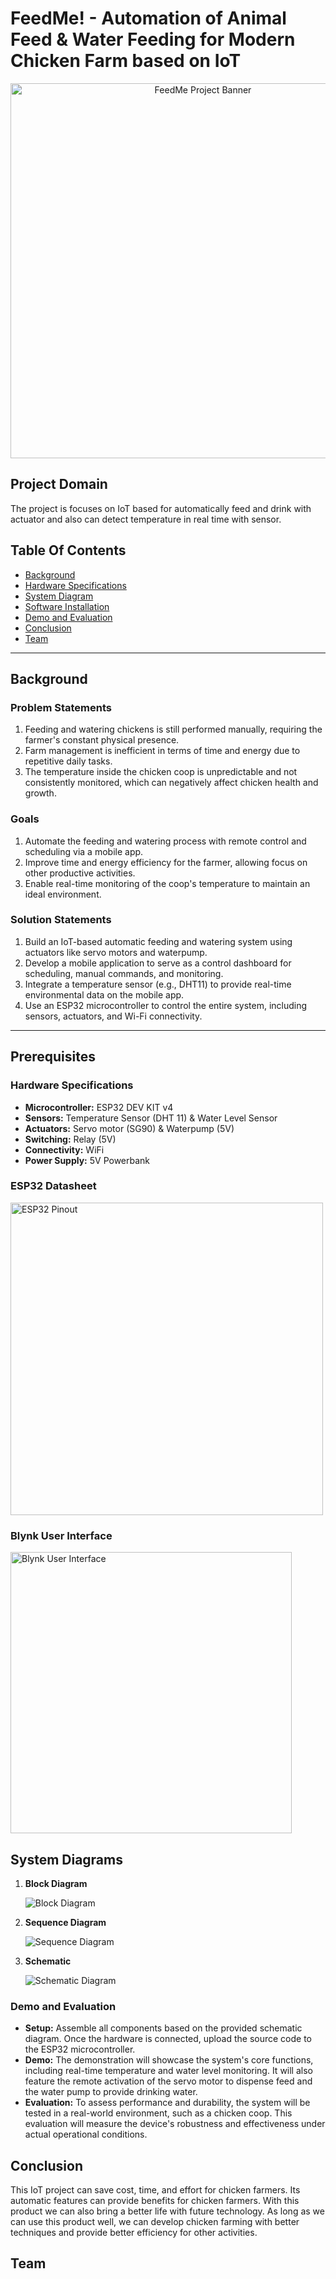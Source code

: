 # FeedMe! - Automation of Animal Feed & Water Feeding for Modern Chicken Farm based on IoT

<p align="center">
  <img src="https://github.com/user-attachments/assets/fed6c4f2-d08b-470d-a71d-a3c96022bd6b" alt="FeedMe Project Banner" width="600">
</p>

## Project Domain
The project is focuses on IoT based for automatically feed and drink with actuator and also can detect temperature in real time with sensor.

## Table Of Contents
- [Background](#background)
- [Hardware Specifications](#hardware-specifications)
- [System Diagram](#system-diagram)
- [Software Installation](#software-installation)
- [Demo and Evaluation](#demo-and-evaluation)
- [Conclusion](#conclusion)
- [Team](#team)

---

## Background


### Problem Statements
1. Feeding and watering chickens is still performed manually, requiring the farmer's constant physical presence.
2. Farm management is inefficient in terms of time and energy due to repetitive daily tasks.
3. The temperature inside the chicken coop is unpredictable and not consistently monitored, which can negatively affect chicken health and growth.
   
### Goals
1. Automate the feeding and watering process with remote control and scheduling via a mobile app.
2. Improve time and energy efficiency for the farmer, allowing focus on other productive activities.
3. Enable real-time monitoring of the coop's temperature to maintain an ideal environment.

### Solution Statements
1. Build an IoT-based automatic feeding and watering system using actuators like servo motors and waterpump.
2. Develop a mobile application to serve as a control dashboard for scheduling, manual commands, and monitoring.
3. Integrate a temperature sensor (e.g., DHT11) to provide real-time environmental data on the mobile app.
4. Use an ESP32 microcontroller to control the entire system, including sensors, actuators, and Wi-Fi connectivity.

---

## Prerequisites

### Hardware Specifications

- **Microcontroller:** ESP32 DEV KIT v4
- **Sensors:** Temperature Sensor (DHT 11) & Water Level Sensor
- **Actuators:** Servo motor (SG90) & Waterpump (5V)
- **Switching:** Relay (5V)
- **Connectivity:** WiFi
- **Power Supply:** 5V Powerbank

### ESP32 Datasheet
<img src="assets/esp32v4pinout.png" alt="ESP32 Pinout" width="500">

### Blynk User Interface
<img src="assets/blynk.jpg" alt="Blynk User Interface" width="450">

## System Diagrams

1.  **Block Diagram**

    ![Block Diagram](assets/blockdiagram.jpg)

2.  **Sequence Diagram**

    ![Sequence Diagram](assets/sequencediagram.jpg)

3.  **Schematic**

    ![Schematic Diagram](assets/Schematic.jpg)


### Demo and Evaluation

- **Setup:** Assemble all components based on the provided schematic diagram. Once the hardware is connected, upload the source code to the ESP32 microcontroller.
- **Demo:** The demonstration will showcase the system's core functions, including real-time temperature and water level monitoring. It will also feature the remote activation of the servo motor to dispense feed and the water pump to provide drinking water.
- **Evaluation:** To assess performance and durability, the system will be tested in a real-world environment, such as a chicken coop. This evaluation will measure the device's robustness and effectiveness under actual operational conditions.

## Conclusion
This IoT project can save cost, time, and effort for chicken farmers. Its automatic features can provide benefits for chicken farmers. With this product we can also bring a better life with future technology. As long as we can use this product well, we can develop chicken farming with better techniques and provide better efficiency for other activities.

## Team

